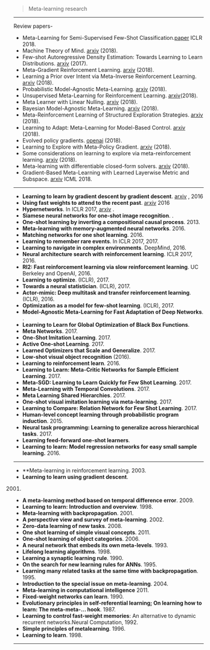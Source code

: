 



> Meta-learning research

--------------


Review papers-

-  Meta-Learning for Semi-Supervised Few-Shot Classification.[paper](https://openreview.net/pdf?id=HJcSzz-CZ) ICLR 2018.
-  Machine Theory of Mind. [arxiv](https://arxiv.org/pdf/1802.07740.pdf) (2018).
-  Few-shot Autoregressive Density Estimation: Towards Learning to Learn Distributions. [arxiv](https://arxiv.org/pdf/1710.10304.pdf) (2017).
-  Meta-Gradient Reinforcement Learning. [arxiv](https://arxiv.org/pdf/1805.09801.pdf) (2018).
-  Learning a Prior over Intent via Meta-Inverse Reinforcement Learning. [arxiv](https://arxiv.org/pdf/1805.12573.pdf) (2018).
-  Probabilistic Model-Agnostic Meta-Learning. [arxiv](https://arxiv.org/pdf/1806.02817.pdf) (2018).
-  Unsupervised Meta-Learning for Reinforcement Learning. [arxiv](https://arxiv.org/pdf/1806.04640.pdf)(2018).
-  Meta Learner with Linear Nulling. [arxiv](https://arxiv.org/pdf/1806.01010.pdf) (2018).
-  Bayesian Model-Agnostic Meta-Learning. [arxiv](https://arxiv.org/pdf/1806.03836.pdf) (2018).
-  Meta-Reinforcement Learning of Structured Exploration Strategies. [arxiv](https://arxiv.org/pdf/1802.07245.pdf) (2018).
-  Learning to Adapt: Meta-Learning for Model-Based Control. [arxiv](https://arxiv.org/pdf/1803.11347.pdf) (2018).
-  Evolved policy gradients. [openai](https://blog.openai.com/evolved-policy-gradients/) (2018).
-  Learning to Explore with Meta-Policy Gradient. [arxiv](https://arxiv.org/pdf/1803.05044.pdf) (2018).
-  Some considerations on learning to explore via meta-reinforcement learning. [arxiv](https://arxiv.org/pdf/1803.01118.pdf) (2018).
-  Meta-learning with differentiable closed-form solvers. [arxiv](https://arxiv.org/pdf/1805.08136.pdf) (2018).
-  Gradient-Based Meta-Learning with Learned Layerwise Metric and Subspace. [arxiv](https://arxiv.org/pdf/1801.05558.pdf) ICML 2018.


-------------


-  **Learning to learn by gradient descent by gradient descent**. [arxiv](https://arxiv.org/abs/1606.04474) , 2016
-  **Using fast weights to attend to the recent past**. [arxiv](https://arxiv.org/pdf/1610.06258.pdf)  2016
-  **Hypernetworks**. In ICLR 2017, [arxiv](https://arxiv.org/pdf/1609.09106.pdf) .
-  **Siamese neural networks for one-shot image recognition**. .
-  **One-shot learning by inverting a compositional causal process**.  2013.
-  **Meta-learning with memory-augmented neural networks**.  2016.
-  **Matching networks for one shot learning**.  2016.
-  **Learning to remember rare events**. In ICLR 2017, 2017.
-  **Learning to navigate in complex environments**.  DeepMind, 2016.
-  **Neural architecture search with reinforcement learning**.  ICLR 2017, 2016.
-  **Rl2: Fast reinforcement learning via slow reinforcement learning**.  UC Berkeley and OpenAI, 2016.
-  **Learning to optimize**. (ICLR), 2017.
-  **Towards a neural statistician**.  (ICLR), 2017.
-  **Actor-mimic: Deep multitask and transfer reinforcement learning**.  (ICLR), 2016.
-  **Optimization as a model for few-shot learning**.  (ICLR), 2017.
-  **Model-Agnostic Meta-Learning for Fast Adaptation of Deep Networks**. .
-  **Learning to Learn for Global Optimization of Black Box Functions**. 
-  **Meta Networks**.  2017.
-  **One-Shot Imitation Learning**.  2017.
-  **Active One-shot Learning**.  2017.
-  **Learned Optimizers that Scale and Generalize**.  2017.
-  **Low-shot visual object recognition**  (2016).
-  **Learning to reinforcement learn**.  2016.
-  **Learning to Learn: Meta-Critic Networks for Sample Efficient Learning**.  2017.
-  **Meta-SGD: Learning to Learn Quickly for Few Shot Learning**.  2017.
-  **Meta-Learning with Temporal Convolutions**.  2017.
-  **Meta Learning Shared Hierarchies**.  2017.
-  **One-shot visual imitation learning via meta-learning**.  2017.
-  **Learning to Compare: Relation Network for Few Shot Learning**.  2017.
-  **Human-level concept learning through probabilistic program induction**.  2015.
-  **Neural task programming: Learning to generalize across hierarchical tasks**.  2017.
-  **Learning feed-forward one-shot learners**. 
-  **Learning to learn: Model regression networks for easy small sample learning.**  2016.

-------------

- **Meta-learning in reinforcement learning. []() 2003.
- **Learning to learn using gradient descent**. 
 2001.
- **A meta-learning method based on temporal difference error**.  2009.
- **Learning to learn: Introduction and overview**.  1998.
-  **Meta-learning with backpropagation**.  2001.
-  **A perspective view and survey of meta-learning**.  2002.
-  **Zero-data learning of new tasks**.  2008.
- **One shot learning of simple visual concepts**.  2011.
- **One-shot learning of object categories**.  2006.
- **A neural network that embeds its own meta-levels**.  1993.
-  **Lifelong learning algorithms**.  1998.
-  **Learning a synaptic learning rule**.  1990.
- **On the search for new learning rules for ANNs**.  1995.
-  **Learning many related tasks at the same time with backpropagation**.  1995.
- **Introduction to the special issue on meta-learning**.  2004.
-  **Meta-learning in computational intelligence** 2011.
- **Fixed-weight networks can learn**.  1990.
- **Evolutionary principles in self-referential learning; On learning how to learn: The meta-meta-...
hook**. 1987.
-  **Learning to control fast-weight memories**: An alternative to dynamic recurrent networks.Neural Computation,  1992.
-  **Simple principles of metalearning**.  1996.
-  **Learning to learn**.  1998.

-------------
